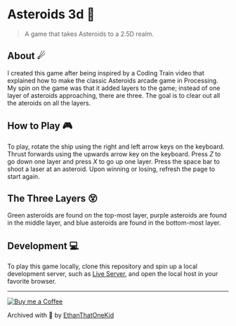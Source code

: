 # Asteroids 3d 🎱
> A game that takes Asteroids to a 2.5D realm.

## About ☄
I created this game after being inspired by a Coding Train video that explained how to make the classic Asteroids arcade game in Processing.
My spin on the game was that it added layers to the game; instead of one layer of asteroids approaching, there are three.
The goal is to clear out all the ateroids on all the layers.

## How to Play 🎮
To play, rotate the ship using the right and left arrow keys on the keyboard.
Thrust forwards using the upwards arrow key on the keyboard.
Press *Z* to go down one layer and press *X* to go up one layer.
Press the space bar to shoot a laser at an asteroid.
Upon winning or losing, refresh the page to start again.

## The Three Layers 😵
Green asteroids are found on the top-most layer, purple asteroids are found in the middle layer, and blue asteroids are found in the bottom-most layer.

## Development 💻
To play this game locally, clone this repository and spin up a local development server, such as [Live Server](https://marketplace.visualstudio.com/items?itemName=ritwickdey.LiveServer), and open the local host in your favorite browser.

---

[![Buy me a Coffee](https://img.shields.io/badge/buy%20me%20a-coffee-%23FF813F)][bmac]

Archived with 💓 by [EthanThatOneKid][creator_site]

[bmac]: http://buymeacoff.ee/etok
[creator_site]: http://ethandavidson.com/
